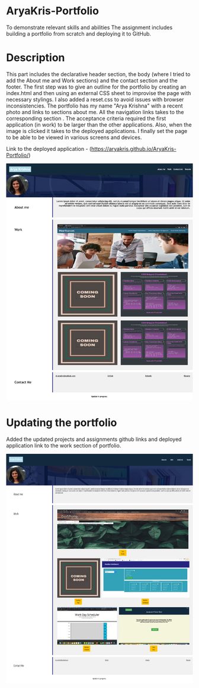 # AryaKris-Portfolio
To demonstrate relevant skills and abilities
The assignment includes building a portfolio from scratch and deploying it to GitHub. 

# Description 
This part includes the declarative header section, the body (where I tried to add the About me and Work sections) and the contact section and the footer. The first step was to give an outline for the portfolio by creating an index.html and then using an external CSS sheet to improvise the page with necessary stylings. 
I also added a reset.css to avoid issues with browser inconsistencies. 
The portfolio has my name "Arya Krishna" with a recent photo and links to sections about me. All the navigation links takes to the corresponding section . The acceptance criteria required the first application (in work) to be larger than the other applications. Also, when the image is clicked it takes to the deployed applications. I finally set the page to be able to be viewed in various screens and devices. 



Link to the deployed application -  (https://aryakris.github.io/AryaKris-Portfolio/)

![alt text](https://github.com/AryaKris/AryaKris-Portfolio/blob/main/Assets/Images/Arya%20Krishna.png)

# Updating the portfolio
Added the updated projects and assignments github links and deployed application link to the work section of portfolio. 

![alt text](./Assets/Images/FullPage.png)


